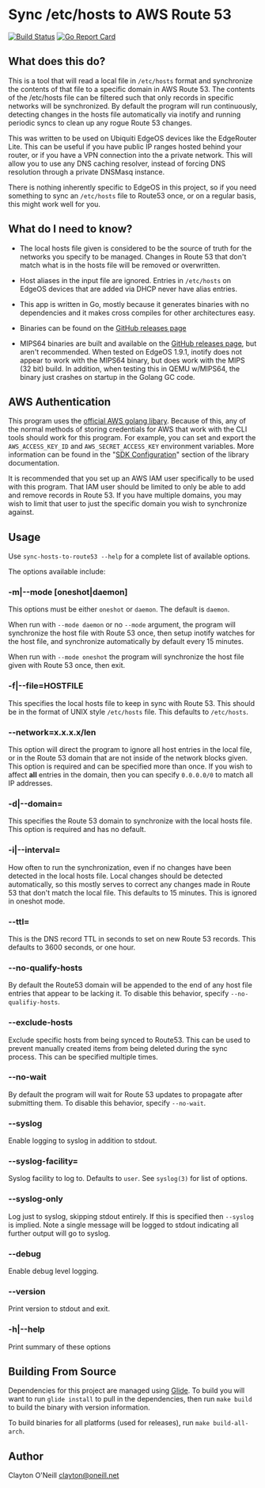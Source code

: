 # Sync /etc/hosts to AWS Route 53

[![Build Status](https://travis-ci.org/claytononeill/sync-hosts-to-route53.svg?branch=master)](https://travis-ci.org/claytononeill/sync-hosts-to-route53) [![Go Report Card](https://goreportcard.com/badge/github.com/claytononeill/sync-hosts-to-route53)](https://goreportcard.com/report/github.com/claytononeill/sync-hosts-to-route53)

## What does this do?

This is a tool that will read a local file in `/etc/hosts` format and
synchronize the contents of that file to a specific domain in AWS Route 53.
The contents of the /etc/hosts file can be filtered such that only records in
specific networks will be synchronized.  By default the program will run
continuously, detecting changes in the hosts file automatically via inotify and
running periodic syncs to clean up any rogue Route 53 changes.

This was written to be used on Ubiquiti EdgeOS devices like the EdgeRouter
Lite.  This can be useful if you have public IP ranges hosted behind your
router, or if you have a VPN connection into the a private network.  This will
allow you to use any DNS caching resolver, instead of forcing DNS resolution
through a private DNSMasq instance.

There is nothing inherently specific to EdgeOS in this project, so if you need
something to sync an `/etc/hosts` file to Route53 once, or on a regular basis,
this might work well for you.

## What do I need to know?

* The local hosts file given is considered to be the source of truth for the
  networks  you specify to be managed.  Changes in Route 53 that don't match
  what is in the hosts file will be removed or overwritten.

* Host aliases in the input file are ignored.  Entries in `/etc/hosts` on
  EdgeOS devices that are added via DHCP never have alias entries.

* This app is written in Go, mostly because it generates binaries with no
  dependencies and it makes cross compiles for other architectures easy.

* Binaries can be found on the [GitHub releases
  page](https://github.com/claytononeill/sync-hosts-to-route53/releases)

* MIPS64 binaries are built and available on the [GitHub releases
  page](https://github.com/claytononeill/sync-hosts-to-route53/releases), but
  aren't recommended.  When tested on EdgeOS 1.9.1, inotify does not appear to
  work with the MIPS64 binary, but does work with the MIPS (32 bit) build.  In
  addition, when testing this in QEMU w/MIPS64, the binary just crashes on
  startup in the Golang GC code.

## AWS Authentication

This program uses the [official AWS golang
libary](https://github.com/aws/aws-sdk-go).  Because of this, any of the normal
methods of storing credentials for AWS that work with the CLI tools should work
for this program.  For example, you can set and export the `AWS_ACCESS_KEY_ID`
and `AWS_SECRET_ACCESS_KEY` environment variables.  More information can be
found in the "[SDK Configuration](https://docs.aws.amazon.com/sdk-for-go/v1/developer-guide/configuring-sdk.html#specifying-credentials)"
section of the library documentation.

It is recommended that you set up an AWS IAM user specifically to be used with
this program.  That IAM user should be limited to only be able to add and
remove records in Route 53.  If you have multiple domains, you may wish to
limit that user to just the specific domain you wish to synchronize against. 

## Usage

Use `sync-hosts-to-route53 --help` for a complete list of available options.

The options available include:

### -m|--mode [oneshot|daemon]

This options must be either `oneshot` or `daemon`.  The default is `daemon`.

When run with `--mode daemon` or no `--mode` argument, the program will
synchronize the host file with Route 53 once, then setup inotify watches for
the host file, and synchronize automatically by default every 15 minutes.

When run with `--mode oneshot` the program will synchronize the host file
given with Route 53 once, then exit.

### -f|--file=HOSTFILE

This specifies the local hosts file to keep in sync with Route 53.  This should
be in the format of UNIX style `/etc/hosts` file.  This defaults to
`/etc/hosts`.

### --network=x.x.x.x/len

This option will direct the program to ignore all host entries in the local
file, or in the Route 53 domain that are not inside of the network blocks
given.  This option is required and can be specified more than once.  If you
wish to affect **all** entries in the domain, then you can specify `0.0.0.0/0`
to match all IP addresses.

### -d|--domain=

This specifies the Route 53 domain to synchronize with the local hosts file.
This option is required and has no default.

### -i|--interval=

How often to run the synchronization, even if no changes have been detected in
the local hosts file.  Local changes should be detected automatically, so this
mostly serves to correct any changes made in Route 53 that don't match the
local file.  This defaults to 15 minutes.  This is ignored in oneshot mode.

### --ttl=

This is the DNS record TTL in seconds to set on new Route 53 records.  This
defaults to 3600 seconds, or one hour.

### --no-qualify-hosts

By default the Route53 domain will be appended to the end of any host file
entries that appear to be lacking it.  To disable this behavior, specify
`--no-qualifiy-hosts`.

### --exclude-hosts

Exclude specific hosts from being synced to Route53.  This can be used to
prevent manually created items from being deleted during the sync process.
This can be specified multiple times.

### --no-wait

By default the program will wait for Route 53 updates to propagate after
submitting them.  To disable this behavior, specify `--no-wait`.

### --syslog

Enable logging to syslog in addition to stdout.

### --syslog-facility=

Syslog facility to log to.  Defaults to `user`.  See `syslog(3)` for list of
options.

### --syslog-only

Log just to syslog, skipping stdout entirely.  If this is specified then
`--syslog` is implied.  Note a single message will be logged to stdout
indicating all further output will go to syslog.

### --debug

Enable debug level logging.

### --version

Print version to stdout and exit.

### -h|--help

Print summary of these options

## Building From Source

Dependencies for this project are managed using
[Glide](https://github.com/Masterminds/glide).  To build you will want to run
`glide install` to pull in the dependencies, then run `make build` to build the
binary with version information.

To build binaries for all platforms (used for releases), run `make
build-all-arch`.

## Author

Clayton O'Neill
<clayton@oneill.net>
